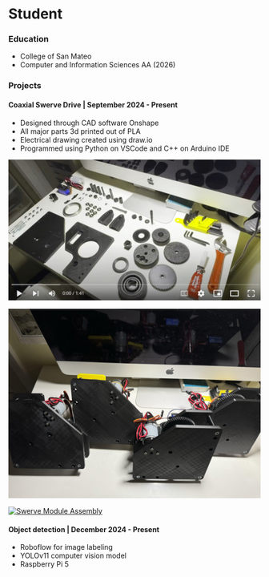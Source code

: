 # Student

### Education
- College of San Mateo
- Computer and Information Sciences AA (2026)

### Projects
#### Coaxial Swerve Drive | September 2024 - Present

- Designed through CAD software Onshape
- All major parts 3d printed out of PLA
- Electrical drawing created using draw.io
- Programmed using Python on VSCode and C++ on Arduino IDE
  
[![Swerve Module Assembly](/assets/img/youtubeSwerveModuleScreenshot.jpg)](https://youtu.be/xb2VBfcx2i0)

![Swerve Modules](/assets/img/SwerveModules.jpg)

[![Swerve Module Assembly](/assets/vid/ytSwerveTest.jpg)](https://youtube.com/shorts/e3Hp_WbGmZE?feature=share)
#### Object detection | December 2024 - Present
- Roboflow for image labeling
- YOLOv11 computer vision model
- Raspberry Pi 5 
